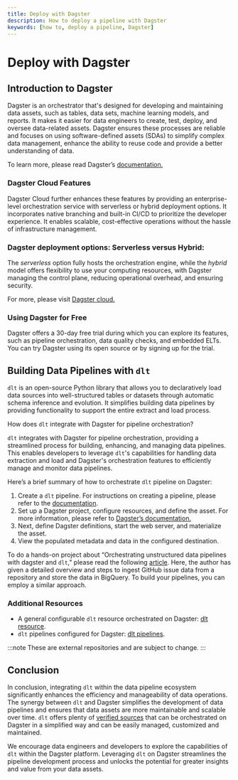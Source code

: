 ```yaml
---
title: Deploy with Dagster
description: How to deploy a pipeline with Dagster
keywords: [how to, deploy a pipeline, Dagster]
---
```


# Deploy with Dagster


## Introduction to Dagster

Dagster is an orchestrator that's designed for developing and maintaining data assets, such as tables, data sets, machine learning models, and reports.  It makes it easier for data engineers to create, test, deploy, and oversee data-related assets. Dagster ensures these processes are reliable and focuses on using software-defined assets (SDAs) to simplify complex data management, enhance the ability to reuse code and provide a better understanding of data.

To learn more, please read Dagster’s [documentation.](https://docs.dagster.io/getting-started?_gl=1*19ikq9*_ga*NTMwNTUxNDAzLjE3MDg5Mjc4OTk.*_ga_84VRQZG7TV*MTcwOTkwNDY3MS4zLjEuMTcwOTkwNTYzNi41Ny4wLjA.*_gcl_au*OTM3OTU1ODMwLjE3MDg5Mjc5MDA.)

### Dagster Cloud Features

Dagster Cloud further enhances these features by providing an enterprise-level orchestration service with serverless or hybrid deployment options. It incorporates native branching and built-in CI/CD to prioritize the developer experience. It enables scalable, cost-effective operations without the hassle of infrastructure management. 

### Dagster deployment options: **Serverless versus Hybrid**:

The *serverless* option fully hosts the orchestration engine, while the *hybrid* model offers flexibility to use your computing resources, with Dagster managing the control plane, reducing operational overhead, and ensuring security.

For more, please visit [Dagster cloud.](https://dagster.io/cloud)

### Using Dagster for Free

Dagster offers a 30-day free trial during which you can explore its features, such as pipeline orchestration, data quality checks, and embedded ELTs. You can try Dagster using its open source or by signing up for the trial. 

## Building Data Pipelines with `dlt`

`dlt` is an open-source Python library that allows you to declaratively load data sources into well-structured tables or datasets through automatic schema inference and evolution. It simplifies building data pipelines by providing functionality to support the entire extract and load process.

How does `dlt` integrate with Dagster for pipeline orchestration?

`dlt` integrates with Dagster for pipeline orchestration, providing a streamlined process for building, enhancing, and managing data pipelines. This enables developers to leverage `dlt`'s capabilities for handling data extraction and load and Dagster's orchestration features to efficiently manage and monitor data pipelines.

Here’s a brief summary of how to orchestrate `dlt` pipeline on Dagster:

1. Create a `dlt` pipeline. For instructions on creating a pipeline, please refer to the [documentation](https://dlthub.com/docs/walkthroughs/create-a-pipeline).
2. Set up a Dagster project, configure resources, and define the asset. For more information, please refer to [Dagster’s documentation.](https://docs.dagster.io/getting-started/quickstart)
3. Next, define Dagster definitions, start the web server, and materialize the asset.
4. View the populated metadata and data in the configured destination.

To do a hands-on project about “Orchestrating unstructured data pipelines with dagster and `dlt`," please read the following [article](https://dagster.io/blog/dagster-dlt). Here, the author has given a detailed overview and steps to ingest GitHub issue data from a repository and store the data in BigQuery. To build your pipelines, you can employ a similar approach.

### Additional Resources

- A general configurable `dlt` resource orchestrated on Dagster: [dlt resource](https://github.com/dagster-io/dagster-open-platform/blob/5030ff6828e2b001a557c6864f279c3b476b0ca0/dagster_open_platform/resources/dlt_resource.py#L29).
- `dlt` pipelines configured for Dagster: [dlt pipelines](https://github.com/dagster-io/dagster-open-platform/tree/5030ff6828e2b001a557c6864f279c3b476b0ca0/dagster_open_platform/assets/dlt_pipelines).

:::note
These are external repositories and are subject to change.
:::

## Conclusion

In conclusion, integrating `dlt` within the data pipeline ecosystem significantly enhances the efficiency and manageability of data operations. The synergy between `dlt` and Dagster simplifies the development of data pipelines and ensures that data assets are more maintainable and scalable over time. `dlt` offers plenty of [verified sources](https://dlthub.com/docs/dlt-ecosystem/verified-sources/) that can be orchestrated on Dagster in a simplified way and can be easily managed, customized and maintained.

We encourage data engineers and developers to explore the capabilities of `dlt` within the Dagster platform. Leveraging `dlt` on Dagster streamlines the pipeline development process and unlocks the potential for greater insights and value from your data assets.